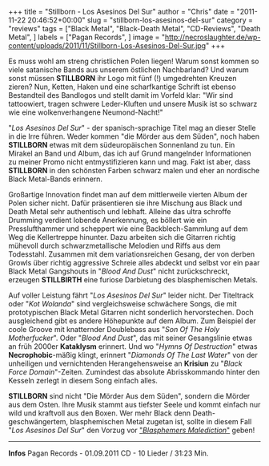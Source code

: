 +++
title = "Stillborn - Los Asesinos Del Sur"
author = "Chris"
date = "2011-11-22 20:46:52+00:00"
slug = "stillborn-los-asesinos-del-sur"
category = "reviews"
tags = ["Black Metal", "Black-Death Metal", "CD-Reviews", "Death Metal", ]
labels = ["Pagan Records", ]
image = "http://necroslaughter.de/wp-content/uploads/2011/11/Stillborn-Los-Asesinos-Del-Sur.jpg"
+++

Es muss wohl am streng christlichen Polen liegen! Warum sonst kommen so viele satanische Bands aus unserem östlichen Nachbarland? Und warum sonst müssen **STILLBORN** ihr Logo mit fünf (!) umgedrehten Kreuzen zieren?
Nun, Ketten, Haken und eine scharfkantige Schrift ist ebenso Bestandteil des Bandlogos und stellt damit im Vorfeld klar: "Wir sind tattoowiert, tragen schwere Leder-Kluften und unsere Musik ist so schwarz wie eine wolkenverhangene Neumond-Nacht!"

"_Los Asesinos Del Sur_" - der spanisch-sprachige Titel mag an dieser Stelle in die Irre führen. Weder kommen "die Mörder aus dem Süden", noch haben **STILLBORN** etwas mit dem südeuropäischen Sonnenland zu tun. Ein Mirakel an Band und Album, das ich auf Grund mangelnder Informationen zu meiner Promo nicht entmystifizieren kann und mag. Fakt ist aber, dass **STILLBORN** in den schönsten Farben schwarz malen und eher an nordische Black Metal-Bands erinnern.

Großartige Innovation findet man auf dem mittlerweile vierten Album der Polen sicher nicht. Dafür präsentieren sie ihre Mischung aus Black und Death Metal sehr authentisch und lebhaft. Alleine das ultra schroffe Drumming verdient lobende Anerkennung, es böllert wie ein Presslufthammer und scheppert wie eine Backblech-Sammlung auf dem Weg die Kellertreppe hinunter. Dazu arbeiten sich die Gitarren richtig mühevoll durch schwarzmetallische Melodien und Riffs aus dem Todesstahl. Zusammen mit dem variationsreichen Gesang, der von derben Growls über richtig aggressive Schreie alles abdeckt und selbst vor ein paar Black Metal Gangshouts in "_Blood And Dust_" nicht zurückschreckt, erzeugen **STILLBIRTH** eine furiose Darbietung des blasphemischen Metals.

Auf voller Leistung fährt "_Los Asesinos Del Sur_" leider nicht. Der Titeltrack oder "_Kot Wolanda_" sind vergleichsweise schwächere Songs, die mit prototypischen Black Metal Gitarren nicht sonderlich hervorstechen. Doch ausgleichend gibt es andere Höhepunkte auf dem Album. Zum Beispiel der coole Groove mit knatternder Doublebass aus "_Son Of The Holy Motherfucker_". Oder "_Blood And Dust_", das mit seiner Gesangslinie etwas an früh 2000er **Kataklysm** erinnert. Und wo "_Hymns Of Destruction_" etwas **Necrophobic**-mäßig klingt, erinnert "_Diamonds Of The Last Water_" von der unheiligen und vernichtenden Herangehensweise an **Krisiun** zu "_Black Force Domain_"-Zeiten. Zumindest das absolute Abrisskommando hinter den Kesseln zerlegt in diesem Song einfach alles.

**STILLBORN** sind nicht "Die Mörder Aus dem Süden", sondern die Mörder aus dem Osten. Ihre Musik stammt aus tiefster Seele und kommt einfach nur wild und kraftvoll aus den Boxen. Wer mehr Black denn Death-geschwängertem, blasphemischen Metal zugetan ist, sollte in diesem Fall "_Los Asesinos Del Sur_" den Vorzug vor <a href="http://necroslaughter.de/2011/10/azarath-blasphemers-maledictions/" title="Azarath – Blasphemers’ Maledictions">"_Blasphemers Malediction_"</a> geben!





---
**Infos**
Pagan Records - 01.09.2011
CD - 10 Lieder / 31:23 Min.
